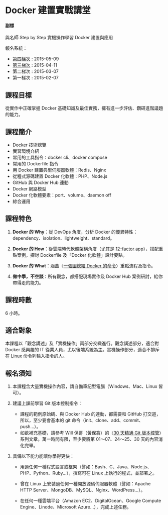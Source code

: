 Docker 建置實戰講堂
===

#### 副標
與名師 Step by Step
實機操作學習 Docker 建置與應用

報名系統：

  - [第四梯次](http://containersummit.ithome.com.tw/workshop/#ticket) : 2015-05-09
  - [第三梯次](http://containersummit.ithome.com.tw/workshop/#ticket) : 2015-04-11
  - 第二梯次 : 2015-03-07
  - 第一梯次 : 2015-02-07


## 課程目標

從實作中正確掌握 Docker 基礎知識及最佳實務，擁有進一步評估、鑽研進階議題的能力。


## 課程簡介

- Docker 技術總覽
- 實習環境介紹
- 常用的工具指令：docker cli、docker compose
- 常用的 Dockerfile 指令
- 用 Docker 建置典型伺服器軟體：Redis、Nginx
- 從程式源碼建置 Docker 化軟體：PHP、Node.js
- GitHub 與 Docker Hub 連動
- Docker 網路模型
- Docker 化軟體要素：port、volume、daemon off
- 綜合運用


## 課程特色

1. **Docker 的 Why**：從 DevOps 角度，分析 Docker 的優異特性：dependency、isolation、lightweight、standard。

2. **Docker 的 How**：從雲端時代軟體架構角度（尤其是 [12-factor app](http://12factor.net/)），搭配重點案例，探討 Dockerfile 及「Docker 化軟體」設計要點。

3. **Docker 的 What**：涵蓋〈[一張圖總結 Docker 的命令](http://philipzheng.gitbooks.io/docker_practice/content/appendix_command/README.html#-docker-)〉重點流程及指令。

4. **做中學，不空談**：所有觀念，都搭配現場實作及 Docker Hub 案例研討，給你帶得走的能力。


## 課程時數

6 小時。


## 適合對象

本課程以「觀念講述」及「實機操作」兩部分交織進行。觀念講述部分，適合對 Docker 感興趣的 IT 從業人員，尤以後端系統為主。實機操作部分，適合不排斥在 Linux 命令列輸入指令的人。


## 報名須知

1. 本課程含大量實機操作內容，請自備筆記型電腦（Windows、Mac、Linux 皆可）。

2. 建議上課前學習 Git 版本控制指令：

   - 課程的範例原始碼、與 Docker Hub 的連動，都需要和 GitHub 打交道，所以，至少要會基本的 git 命令（init、clone、add、commit、push...）。
   - 如欲補充基礎，請參考 Will 保哥（黃保翕）的〈[30 天精通 Git 版本控管](https://github.com/doggy8088/Learn-Git-in-30-days)〉系列文章。萬一時間有限，至少要將第 01～07、24～25、30 天的內容消化完畢。

3. 具備以下能力能讓你學得更快：

   - 用過任何一種程式語言或框架（譬如：Bash、C、Java、Node.js、PHP、Python、Ruby...），撰寫可在 Linux 上執行的程式，並部署之。

   - 曾在 Linux 上安裝過任何一種開放源碼伺服器軟體（譬如：Apache HTTP Server、MongoDB、MySQL、Nginx、WordPress...）。

   - 在任何一種雲端平台（Amazon EC2、DigitalOcean、Google Compute Engine、Linode、Microsoft Azure...），完成上述任務。


